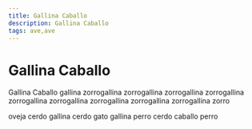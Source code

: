 ```yaml
---
title: Gallina Caballo
description: Gallina Caballo
tags: ave,ave
---
```


# Gallina Caballo

Gallina Caballo gallina zorrogallina zorrogallina zorrogallina zorrogallina zorrogallina zorrogallina zorrogallina zorrogallina zorrogallina zorro

oveja cerdo gallina cerdo gato gallina perro cerdo caballo perro